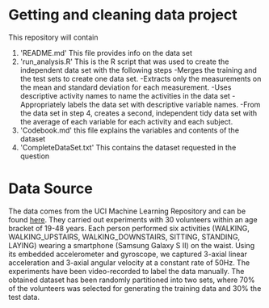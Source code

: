 # Getting and cleaning data project

This repository will contain

1. 'README.md' This file provides info on the data set
2. 'run_analysis.R' This is the R script that was used to create the independent data set with the following steps 
    -Merges the training and the test sets to create one data set.
    -Extracts only the measurements on the mean and standard deviation for each measurement.
    -Uses descriptive activity names to name the activities in the data set
    -Appropriately labels the data set with descriptive variable names.
    -From the data set in step 4, creates a second, independent tidy data set with the average of each variable for each activity and each subject.
3. 'Codebook.md' this file explains the variables and contents of the dataset
4. 'CompleteDataSet.txt' This contains the dataset requested in the question

# Data Source

The data comes from the UCI Machine Learning Repository and can be found [here](https://d396qusza40orc.cloudfront.net/getdata%2Fprojectfiles%2FUCI%20HAR%20Dataset.zip). They carried out experiments with 30 volunteers within an age bracket of 19-48 years. Each person performed six activities (WALKING, WALKING_UPSTAIRS, WALKING_DOWNSTAIRS, SITTING, STANDING, LAYING) wearing a smartphone (Samsung Galaxy S II) on the waist. Using its embedded accelerometer and gyroscope, we captured 3-axial linear acceleration and 3-axial angular velocity at a constant rate of 50Hz. The experiments have been video-recorded to label the data manually. The obtained dataset has been randomly partitioned into two sets, where 70% of the volunteers was selected for generating the training data and 30% the test data. 


